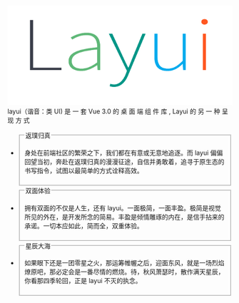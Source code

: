 <img src="../../../src/assets/logo-2.png" />

<lay-block>
layui（谐音：类 UI) 是 一 套 Vue 3.0 的 桌 面 端 组 件 库 , Layui 的 另 一 种 呈 现 方 式
</lay-block>

<lay-timeline style="padding-left:38px;padding-top:30px;">
  <lay-timeline-item title="2021年，layui vue 里程碑版本 0.0.1 发布" simple></lay-timeline-item>
  <lay-timeline-item title="2017年，layui 里程碑版本 2.0 发布" simple></lay-timeline-item>
  <lay-timeline-item title="2016年，layui 首个版本发布" simple></lay-timeline-item>
  <lay-timeline-item title="2015年，layui 孵化" simple></lay-timeline-item>
</lay-timeline>

<div>
  <ul class="layui-row layui-col-space30 site-idea">
    <li class="layui-col-md4">
      <div>
        <fieldset class="layui-elem-field layui-field-title">
          <legend>返璞归真</legend>
          <p>身处在前端社区的繁荣之下，我们都在有意或无意地追逐。而 layui 偏偏回望当初，奔赴在返璞归真的漫漫征途，自信并勇敢着，追寻于原生态的书写指令，试图以最简单的方式诠释高效。</p>
        </fieldset>
      </div>
    </li>
    <li class="layui-col-md4">
      <div>
        <fieldset class="layui-elem-field layui-field-title">
          <legend>双面体验</legend>
          <p>拥有双面的不仅是人生，还有 layui。一面极简，一面丰盈。极简是视觉所见的外在，是开发所念的简易。丰盈是倾情雕琢的内在，是信手拈来的承诺。一切本应如此，简而全，双重体验。</p>
        </fieldset>
      </div>
    </li>
    <li class="layui-col-md4">
      <div>
        <fieldset class="layui-elem-field layui-field-title">
          <legend>星辰大海</legend>
          <p>如果眼下还是一团零星之火，那运筹帷幄之后，迎面东风，就是一场烈焰燎原吧，那必定会是一番尽情的燃烧。待，秋风萧瑟时，散作满天星辰，你看那四季轮回<!--海天相接-->，正是 layui 不灭的执念。</p>
        </fieldset>
      </div>
    </li>
  </ul>
</div>